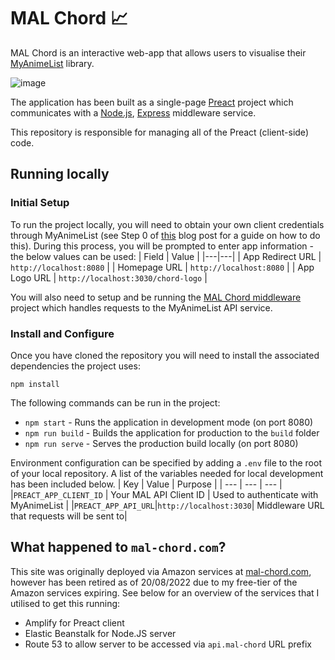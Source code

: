 # MAL Chord 📈

MAL Chord is an interactive web-app that allows users to visualise their [MyAnimeList](https://myanimelist.net/) library. 

![image](https://user-images.githubusercontent.com/49534136/185727853-aba00599-fa1c-4fc6-9b8f-834f64f5e131.png)

The application has been built as a single-page [Preact](https://preactjs.com/) project which communicates with a [Node.js](https://nodejs.org/en/), [Express](https://expressjs.com/) middleware service.

This repository is responsible for managing all of the Preact (client-side) code.

## Running locally

### Initial Setup

To run the project locally, you will need to obtain your own client credentials through MyAnimeList (see Step 0 of [this](https://myanimelist.net/blog.php?eid=835707) blog post for a guide on how to do this). During this process, you will be prompted to enter app information - the below values can be used:
| Field | Value |
|---|---|
| App Redirect URL | `http://localhost:8080` |
| Homepage URL | `http://localhost:8080` |
| App Logo URL | `http://localhost:3030/chord-logo` |

You will also need to setup and be running the [MAL Chord middleware](https://github.com/Johoseph/mal-chord-middleware) project which handles requests to the MyAnimeList API service.

### Install and Configure

Once you have cloned the repository you will need to install the associated dependencies the project uses:

```
npm install
```

The following commands can be run in the project:

- `npm start` - Runs the application in development mode (on port 8080)
- `npm run build` - Builds the application for production to the `build` folder
- `npm run serve` - Serves the production build locally (on port 8080)

Environment configuration can be specified by adding a `.env` file to the root of your local repository. A list of the variables needed for local development has been included below.
| Key | Value | Purpose |
| --- | --- | --- |
|`PREACT_APP_CLIENT_ID` | Your MAL API Client ID | Used to authenticate with MyAnimeList |
|`PREACT_APP_API_URL`|`http://localhost:3030`| Middleware URL that requests will be sent to|

## What happened to `mal-chord.com`?
This site was originally deployed via Amazon services at [mal-chord.com](https://mal-chord.com/), however has been retired as of 20/08/2022 due to my free-tier of the Amazon services expiring. See below for an overview of the services that I utilised to get this running:

- Amplify for Preact client
- Elastic Beanstalk for Node.JS server
- Route 53 to allow server to be accessed via `api.mal-chord` URL prefix
